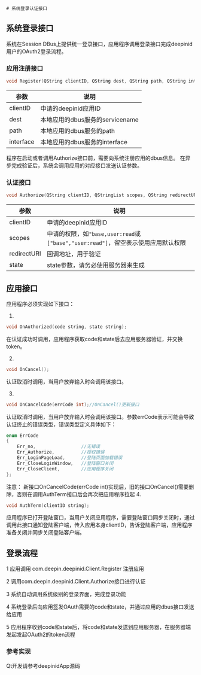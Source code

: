     # 系统登录认证接口

## 系统登录接口

系统在Session DBus上提供统一登录接口，应用程序调用登录接口完成deepinid用户的OAuth2登录流程。

### 应用注册接口

```c++
void Register(QString clientID, QString dest, QString path, QString interface);
```

| 参数 | 说明 |
| ---- | ---- |
| clientID | 申请的deepinid应用ID |
| dest | 本地应用的dbus服务的servicename |
| path | 本地应用的dbus服务的path |
| interface | 本地应用的dbus服务的interface |

程序在启动或者调用Authorize接口前，需要向系统注册应用的dbus信息。
在异步完成验证后，系统会调用应用的对应接口发送认证参数。

### 认证接口

```c++
void Authorize(QString clientID, QStringList scopes, QString redirectURI, QString state)
```

| 参数 | 说明 |
| ---- | ---- |
| clientID | 申请的deepinid应用ID |
| scopes | 申请的权限，如`"base,user:read`或`["base","user:read"]`，留空表示使用应用默认权限 |
| redirectURI | 回调地址，用于验证 |
| state | state参数，请务必使用服务器来生成 |


## 应用接口

应用程序必须实现如下接口：

1. 


```c++
void OnAuthorized(code string, state string);
```

在认证成功时调用，应用程序获取code和state后去应用服务器验证，并交换token。

2. 

```c++
void OnCancel();
```

认证取消时调用，当用户放弃输入时会调用该接口。

3. 

```c++
void OnCancelCode(errCode int);//OnCancel()更新接口
```

认证取消时调用，当用户放弃输入时会调用该接口。参数errCode表示可能会导致认证终止的错误类型，错误类型定义具体如下：

```cpp
enum ErrCode
{
    Err_no,					//无错误
    Err_Authorize,			//授权错误
    Err_LoginPageLoad,		//登陆页面加载错误
    Err_CloseLoginWindow,	//登陆窗口关闭
    Err_CloseClient,		//应用程序关闭
};
```
注意： 新接口OnCancelCode(errCode int)实现后，旧的接口OnCancel()需要删除，否则在调用AuthTerm接口后会再次把应用程序拉起
4. 

```c++
void AuthTerm(clientID string);
```

应用程序已打开登陆窗口，当用户关闭应用程序，需要登陆窗口同步关闭时，通过调用此接口通知登陆客户端，传入应用本身clientID，告诉登陆客户端，应用程序准备关闭并同步关闭登陆客户端。

## 登录流程

1 应用调用 com.deepin.deepinid.Client.Register 注册应用

2 调用com.deepin.deepinid.Client.Authorize接口进行认证

3 系统自动调用系统级别的登录界面，完成登录功能

4 系统登录后向应用签发OAuth需要的code和state，并通过应用的dbus接口发送给应用

5 应用程序收到code和state后，将code和state发送到应用服务器，在服务器端发起发起OAuth2的token流程

### 参考实现

Qt开发请参考deepinidApp源码